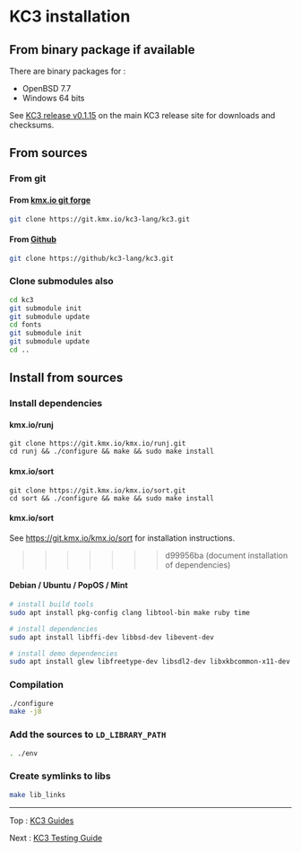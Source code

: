 # KC3 installation

## From binary package if available

There are binary packages for :
 - OpenBSD 7.7
 - Windows 64 bits

See [KC3 release v0.1.15](https://kc3-lang.org/release/v0.1.15/)
on the main KC3 release site for downloads and checksums.


## From sources

### From git

#### From [kmx.io git forge](https://git.kmx.io/kc3-lang/kc3)

```sh
git clone https://git.kmx.io/kc3-lang/kc3.git
```

#### From [Github](https://github.com/kc3-lang/kc3)

```sh
git clone https://github/kc3-lang/kc3.git
```

### Clone submodules also

```sh
cd kc3
git submodule init
git submodule update
cd fonts
git submodule init
git submodule update
cd ..
```

## Install from sources

### Install dependencies

#### kmx.io/runj

```
git clone https://git.kmx.io/kmx.io/runj.git
cd runj && ./configure && make && sudo make install
```

#### kmx.io/sort

```
git clone https://git.kmx.io/kmx.io/sort.git
cd sort && ./configure && make && sudo make install
```

#### kmx.io/sort

See https://git.kmx.io/kmx.io/sort for installation instructions.

>>>>>>> d99956ba (document installation of dependencies)

#### Debian / Ubuntu / PopOS / Mint

```sh
# install build tools
sudo apt install pkg-config clang libtool-bin make ruby time

# install dependencies
sudo apt install libffi-dev libbsd-dev libevent-dev

# install demo dependencies
sudo apt install glew libfreetype-dev libsdl2-dev libxkbcommon-x11-dev
```


### Compilation
```sh
./configure
make -j8
```

### Add the sources to `LD_LIBRARY_PATH`
```sh
. ./env
```

### Create symlinks to libs
```sh
make lib_links
```

---

Top : [KC3 Guides](./)

Next : [KC3 Testing Guide](3.2_Testing)

